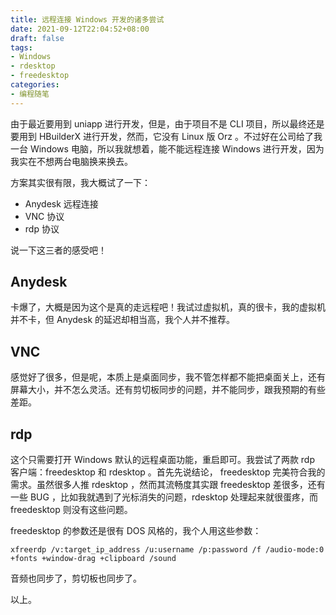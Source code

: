 ```yaml
---
title: 远程连接 Windows 开发的诸多尝试
date: 2021-09-12T22:04:52+08:00
draft: false
tags:
- Windows
- rdesktop
- freedesktop
categories:
- 编程随笔
---
```


由于最近要用到 uniapp 进行开发，但是，由于项目不是 CLI 项目，所以最终还是要用到 HBuilderX 进行开发，然而，它没有 Linux 版 Orz 。不过好在公司给了我一台 Windows 电脑，所以我就想着，能不能远程连接 Windows 进行开发，因为我实在不想两台电脑换来换去。

方案其实很有限，我大概试了一下：

- Anydesk 远程连接
- VNC 协议
- rdp 协议

说一下这三者的感受吧！

## Anydesk

卡爆了，大概是因为这个是真的走远程吧！我试过虚拟机，真的很卡，我的虚拟机并不卡，但 Anydesk 的延迟却相当高，我个人并不推荐。

## VNC

感觉好了很多，但是呢，本质上是桌面同步，我不管怎样都不能把桌面关上，还有屏幕大小，并不怎么灵活。还有剪切板同步的问题，并不能同步，跟我预期的有些差距。

## rdp

这个只需要打开 Windows 默认的远程桌面功能，重启即可。我尝试了两款 rdp 客户端：freedesktop 和 rdesktop 。首先先说结论， freedesktop 完美符合我的需求。虽然很多人推 rdesktop ，然而其流畅度其实跟 freedesktop 差很多，还有一些 BUG ，比如我就遇到了光标消失的问题，rdesktop 处理起来就很蛋疼，而 freedesktop 则没有这些问题。

freedesktop 的参数还是很有 DOS 风格的，我个人用这些参数：

```
xfreerdp /v:target_ip_address /u:username /p:password /f /audio-mode:0 +fonts +window-drag +clipboard /sound
```

音频也同步了，剪切板也同步了。

以上。
